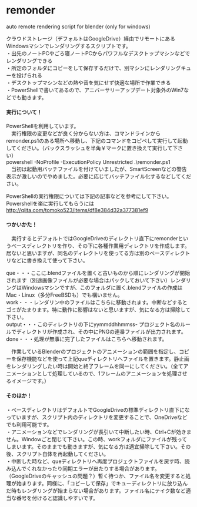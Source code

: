 # remonder
auto remote rendering script for blender (only for windows)  

クラウドストレージ（デフォルトはGoogleDrive）経由でリモートにあるWindowsマシンでレンダリングするスクリプトです。  
・出先のノートPCやごろ寝ノートPCからパワフルなデスクトップマシンなどでレンダリングできる  
・所定のフォルダにコピーをして保存するだけで、別マシンにレンダリングキューを投げられる  
・デスクトップマシンなどの熱や音を気にせず快適な場所で作業できる  
・PowerShellで書いてあるので、アニバーサリーアップデート対象外のWin7などでも動きます。  

#### 実行について！  
PowerShellを利用しています。  
　実行権限の変更などが良く分からない方は、コマンドラインからremonder.ps1のある場所へ移動し、下記のコマンドをコピペして実行して起動してください。（バックスラッシュを半角￥マークに置き換えて実行して下さい）  
powershell -NoProfile -ExecutionPolicy Unrestricted .\remonder.ps1  
　当初は起動用バッチファイルを付けていましたが、SmartScreenなどの警告表示が激しいのでやめました。必要に応じてバッチファイル化するなどしてください。

PowerShellの実行権限については下記の記事などを参考にして下さい。  
Powershellを楽に実行してもらうには  http://qiita.com/tomoko523/items/df8e384d32a377381ef9


#### つかいかた！  
　実行するとデフォルトではGoogleDriveのディレクトリ直下にremonderというベースディレクトリを作り、その下に各種作業用ディレクトリを作成します。居ないと思いますが、同名のディレクトリを使ってる方は別のベースディレクトリなどに書き換えて使って下さい。  

que・・・ここに.blendファイルを置くと古いものから順にレンダリングが開始されます（別途画像ファイルが必要な場合はパックしておいて下さい）レンダリングはWindowsマシンですが、このフォルダに置く.blendファイルの作成はMac・Linux（多分FreeBSDも）でも構いません。  
work・・・レンダリン中のファイルはこちらに移動されます。中断などするとゴミがたまります。特に動作に影響はないと思いますが、気になる方は掃除して下さい。  
output・・・このディレクトリの下にyymmddhhmmss-
プロジェクト名のルールでディレクトリが作成され、その中にPNGの連番ファイルが出力されます。  
done・・・処理が無事に完了したファイルはこちらへ移動されます。

　作業しているBlenderのプロジェクトのアニメーションの範囲を指定し、コピーを保存機能などを使って上記queディレクトリへファイルを置きます。静止画をレンダリングしたい時は開始と終了フレームを同一にしてください。（全てアニメーションとして処理しているので、1フレームのアニメーションを処理させるイメージです。）

#### そのほか！  
・ベースディレクトリはデフォルトでGoogleDriveの標準ディレクトリ直下になっていますが、スクリプト内のディレクトリを変更することで、OneDriveなどでも利用可能です。  
・アニメーションなどでレンダリングが長引いて中断したい時、Ctrl+Cが効きません。Windowごと閉じて下さい。この時、workフォルダにファイルが残ってしまいます。そのままでも動きますが、気になる方は適宜掃除して下さい。その後、スクリプト自体を再起動してください。  
・中断した時など、queディレクトリへ再度プロジェクトファイルを戻す時、読み込んでくれなかったり同期エラーが出たりする場合があります。（GoogleDriveのキャッシュの問題？）暫く待つか、ファイル名を変更すると処理が始まります。同様に、「コピーして保存」でキューディレクトリに放り込んだ時もレンダリングが始まらない場合があります。ファイル名にテイク数など適当な番号を付けると認識しやすいです。
